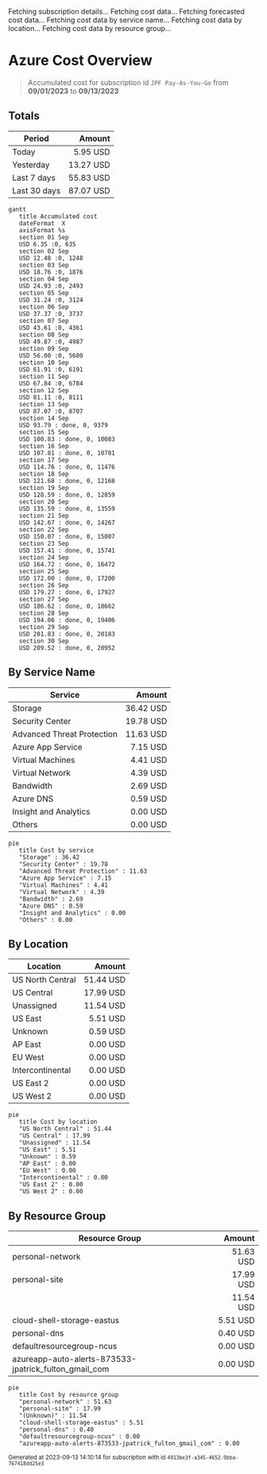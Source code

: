 Fetching subscription details...
Fetching cost data...
Fetching forecasted cost data...
Fetching cost data by service name...
Fetching cost data by location...
Fetching cost data by resource group...
# Azure Cost Overview

> Accumulated cost for subscription id `JPF Pay-As-You-Go` from **09/01/2023** to **09/13/2023**

## Totals

|Period|Amount|
|---|---:|
|Today|5.95 USD|
|Yesterday|13.27 USD|
|Last 7 days|55.83 USD|
|Last 30 days|87.07 USD|

```mermaid
gantt
   title Accumulated cost
   dateFormat  X
   axisFormat %s
   section 01 Sep
   USD 6.35 :0, 635
   section 02 Sep
   USD 12.48 :0, 1248
   section 03 Sep
   USD 18.76 :0, 1876
   section 04 Sep
   USD 24.93 :0, 2493
   section 05 Sep
   USD 31.24 :0, 3124
   section 06 Sep
   USD 37.37 :0, 3737
   section 07 Sep
   USD 43.61 :0, 4361
   section 08 Sep
   USD 49.87 :0, 4987
   section 09 Sep
   USD 56.00 :0, 5600
   section 10 Sep
   USD 61.91 :0, 6191
   section 11 Sep
   USD 67.84 :0, 6784
   section 12 Sep
   USD 81.11 :0, 8111
   section 13 Sep
   USD 87.07 :0, 8707
   section 14 Sep
   USD 93.79 : done, 0, 9379
   section 15 Sep
   USD 100.83 : done, 0, 10083
   section 16 Sep
   USD 107.81 : done, 0, 10781
   section 17 Sep
   USD 114.76 : done, 0, 11476
   section 18 Sep
   USD 121.68 : done, 0, 12168
   section 19 Sep
   USD 128.59 : done, 0, 12859
   section 20 Sep
   USD 135.59 : done, 0, 13559
   section 21 Sep
   USD 142.67 : done, 0, 14267
   section 22 Sep
   USD 150.07 : done, 0, 15007
   section 23 Sep
   USD 157.41 : done, 0, 15741
   section 24 Sep
   USD 164.72 : done, 0, 16472
   section 25 Sep
   USD 172.00 : done, 0, 17200
   section 26 Sep
   USD 179.27 : done, 0, 17927
   section 27 Sep
   USD 186.62 : done, 0, 18662
   section 28 Sep
   USD 194.06 : done, 0, 19406
   section 29 Sep
   USD 201.83 : done, 0, 20183
   section 30 Sep
   USD 209.52 : done, 0, 20952
```

## By Service Name

|Service|Amount|
|---|---:|
|Storage|36.42 USD|
|Security Center|19.78 USD|
|Advanced Threat Protection|11.63 USD|
|Azure App Service|7.15 USD|
|Virtual Machines|4.41 USD|
|Virtual Network|4.39 USD|
|Bandwidth|2.69 USD|
|Azure DNS|0.59 USD|
|Insight and Analytics|0.00 USD|
|Others|0.00 USD|

```mermaid
pie
   title Cost by service
   "Storage" : 36.42
   "Security Center" : 19.78
   "Advanced Threat Protection" : 11.63
   "Azure App Service" : 7.15
   "Virtual Machines" : 4.41
   "Virtual Network" : 4.39
   "Bandwidth" : 2.69
   "Azure DNS" : 0.59
   "Insight and Analytics" : 0.00
   "Others" : 0.00
```

## By Location

|Location|Amount|
|---|---:|
|US North Central|51.44 USD|
|US Central|17.99 USD|
|Unassigned|11.54 USD|
|US East|5.51 USD|
|Unknown|0.59 USD|
|AP East|0.00 USD|
|EU West|0.00 USD|
|Intercontinental|0.00 USD|
|US East 2|0.00 USD|
|US West 2|0.00 USD|

```mermaid
pie
   title Cost by location
   "US North Central" : 51.44
   "US Central" : 17.99
   "Unassigned" : 11.54
   "US East" : 5.51
   "Unknown" : 0.59
   "AP East" : 0.00
   "EU West" : 0.00
   "Intercontinental" : 0.00
   "US East 2" : 0.00
   "US West 2" : 0.00
```

## By Resource Group

|Resource Group|Amount|
|---|---:|
|personal-network|51.63 USD|
|personal-site|17.99 USD|
||11.54 USD|
|cloud-shell-storage-eastus|5.51 USD|
|personal-dns|0.40 USD|
|defaultresourcegroup-ncus|0.00 USD|
|azureapp-auto-alerts-873533-jpatrick_fulton_gmail_com|0.00 USD|

```mermaid
pie
   title Cost by resource group
   "personal-network" : 51.63
   "personal-site" : 17.99
   "(Unknown)" : 11.54
   "cloud-shell-storage-eastus" : 5.51
   "personal-dns" : 0.40
   "defaultresourcegroup-ncus" : 0.00
   "azureapp-auto-alerts-873533-jpatrick_fulton_gmail_com" : 0.00
```

<sup>Generated at 2023-09-13 14:10:14 for subscription with id `4913be3f-a345-4652-9bba-767418dd25e3`</sup>

